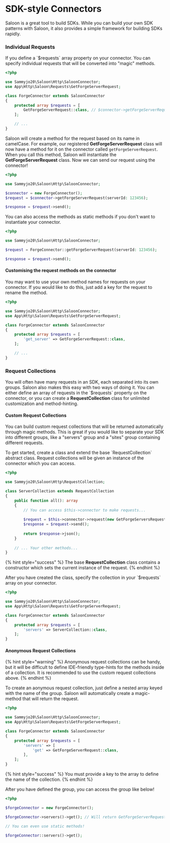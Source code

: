 # SDK-style Connectors

Saloon is a great tool to build SDKs. While you can build your own SDK patterns with Saloon, it also provides a simple framework for building SDKs rapidly.

### Individual Requests

If you define a \`$requests\` array property on your connector. You can specify individual requests that will be converted into "magic" methods.

```php
<?php

use Sammyjo20\Saloon\Http\SaloonConnector;
use App\Http\Saloon\Requests\GetForgeServerRequest;

class ForgeConnector extends SaloonConnector
{
    protected array $requests = [
        GetForgeServerRequest::class, // $connector->getForgeServerRequest()
    ];

    // ...
}
```

Saloon will create a method for the request based on its name in camelCase. For example, our registered **GetForgeServerRequest** class will now have a method for it on the connector called `getForgeServerRequest`. When you call this method, Saloon will instantiate the **GetForgeServerRequest** class. Now we can send our request using the connector!

```php
<?php

use Sammyjo20\Saloon\Http\SaloonConnector;

$connector = new ForgeConnector();
$request = $connector->getForgeServerRequest(serverId: 123456);

$response = $request->send();
```

You can also access the methods as static methods if you don't want to instantiate your connector.

```php
<?php

use Sammyjo20\Saloon\Http\SaloonConnector;

$request = ForgeConnector::getForgeServerRequest(serverId: 123456);

$response = $request->send();
```

#### Customising the request methods on the connector

You may want to use your own method names for requests on your connector. If you would like to do this, just add a key for the request to rename the method.

```php
<?php

use Sammyjo20\Saloon\Http\SaloonConnector;
use App\Http\Saloon\Requests\GetForgeServerRequest;

class ForgeConnector extends SaloonConnector
{
    protected array $requests = [
        'get_server' => GetForgeServerRequest::class,
    ];

    // ...
}
```

### Request Collections

You will often have many requests in an SDK, each separated into its own groups. Saloon also makes this easy with two ways of doing it. You can either define an array of requests in the \`$requests\` property on the connector, or you can create a **RequestCollection** class for unlimited customization and method-hinting.

#### Custom Request Collections

You can build custom request collections that will be returned automatically through magic methods. This is great if you would like to separate your SDK into different groups, like a "servers" group and a "sites" group containing different requests.

To get started, create a class and extend the base \`RequestCollection\` abstract class. Request collections will be given an instance of the connector which you can access.&#x20;

```php
<?php

use Sammyjo20\Saloon\Http\RequestCollection;

class ServerCollection extends RequestCollection
{
    public function all(): array
    {
        // You can access $this->connector to make requests...
        
        $request = $this->connector->request(new GetForgeServersRequest);
        $response = $request->send();
        
        return $response->json();
    }
    
    // ... Your other methods...
}
```

{% hint style="success" %}
The base **RequestCollection** class contains a constructor which sets the current instance of the request.
{% endhint %}

After you have created the class, specify the collection in your \`$requests\` array on your connector.

```php
<?php

use Sammyjo20\Saloon\Http\SaloonConnector;
use App\Http\Saloon\Requests\GetForgeServerRequest;

class ForgeConnector extends SaloonConnector
{
    protected array $requests = [
        'servers' => ServerCollection::class,
    ];
}
```

#### Anonymous Request Collections

{% hint style="warning" %}
Anonymous request collections can be handy, but it will be difficult to define IDE-friendly type-hints for the methods inside of a collection. It is recommended to use the custom request collections above.
{% endhint %}

To create an aonymous request collection, just define a nested array keyed with the name of the group. Saloon will automatically create a magic-method that will return the request.&#x20;

```php
<?php

use Sammyjo20\Saloon\Http\SaloonConnector;
use App\Http\Saloon\Requests\GetForgeServerRequest;

class ForgeConnector extends SaloonConnector
{
    protected array $requests = [
        'servers' => [
            'get' => GetForgeServerRequest::class,
        ],
    ];
}
```

{% hint style="success" %}
You must provide a key to the array to define the name of the collection.
{% endhint %}

After you have defined the group, you can access the group like below!

```php
<?php

$forgeConnector = new ForgeConnector();

$forgeConnector->servers()->get(); // Will return GetForgeServerRequest

// You can even use static methods!

$forgeConnector::servers()->get();
```
